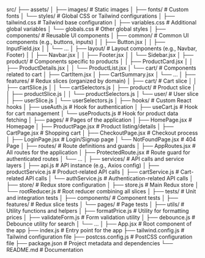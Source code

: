 src/
├── assets/
│   ├── images/               # Static images
│   ├── fonts/                # Custom fonts
│   └── styles/               # Global CSS or Tailwind configurations
│       ├── tailwind.css      # Tailwind base configuration
│       ├── variables.css     # Additional global variables
│       └── globals.css       # Other global styles
│
├── components/               # Reusable UI components
│   ├── common/               # Common UI components (e.g., buttons, inputs)
│   │   ├── Button.jsx
│   │   ├── InputField.jsx
│   │   └── ...
│   ├── layout/               # Layout components (e.g., Navbar, Footer)
│   │   ├── Navbar.jsx
│   │   ├── Footer.jsx
│   │   └── Sidebar.jsx
│   ├── product/              # Components specific to products
│   │   ├── ProductCard.jsx
│   │   ├── ProductDetails.jsx
│   │   └── ProductList.jsx
│   └── cart/                 # Components related to cart
│       ├── CartItem.jsx
│       ├── CartSummary.jsx
│       └── ...
│
├── features/                 # Redux slices (organized by domain)
│   ├── cart/                 # Cart slice
│   │   ├── cartSlice.js
│   │   └── cartSelectors.js
│   ├── product/              # Product slice
│   │   ├── productSlice.js
│   │   └── productSelectors.js
│   └── user/                 # User slice
│       ├── userSlice.js
│       └── userSelectors.js
│
├── hooks/                    # Custom React hooks
│   ├── useAuth.js            # Hook for authentication
│   ├── useCart.js            # Hook for cart management
│   └── useProducts.js        # Hook for product data fetching
│
├── pages/                    # Pages of the application
│   ├── HomePage.jsx          # Homepage
│   ├── ProductPage.jsx       # Product listing/details
│   ├── CartPage.jsx          # Shopping cart
│   ├── CheckoutPage.jsx      # Checkout process
│   ├── LoginPage.jsx         # Login/Signup page
│   └── NotFoundPage.jsx      # 404 Page
│
├── routes/                   # Route definitions and guards
│   ├── AppRoutes.jsx         # All routes for the application
│   ├── ProtectedRoute.jsx    # Route guard for authenticated routes
│   └── ...
│
├── services/                 # API calls and service layers
│   ├── api.js                # API instance (e.g., Axios config)
│   ├── productService.js     # Product-related API calls
│   ├── cartService.js        # Cart-related API calls
│   └── authService.js        # Authentication-related API calls
│
├── store/                    # Redux store configuration
│   ├── store.js              # Main Redux store
│   └── rootReducer.js        # Root reducer combining all slices
│
├── tests/                    # Unit and integration tests
│   ├── components/           # Component tests
│   ├── features/             # Redux slice tests
│   └── pages/                # Page tests
│
├── utils/                    # Utility functions and helpers
│   ├── formatPrice.js        # Utility for formatting prices
│   ├── validateForm.js       # Form validation utility
│   ├── debounce.js           # Debounce utility for search
│   └── ...
│
├── App.jsx                   # Root component of the app
├── index.js                  # Entry point for the app
├── tailwind.config.js        # Tailwind configuration file
├── postcss.config.js         # PostCSS configuration file
├── package.json              # Project metadata and dependencies
└── README.md                 # Documentation
